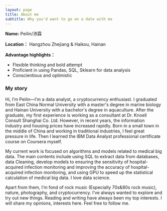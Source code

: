 ```yaml
---
layout: page
title: About me
subtitle: Why you'd want to go on a date with me
---
```


**Name:** Peilin/沛霖

**Location：** Hangzhou Zhejiang &  Haikou, Hainan

**Advantage highlights：**

- Flexible thinking and bold attempt
- Proficient in using Pandas, SQL, Sklearn for data analysis
- Conscientious and optimistic



### My story

Hi, I’m Peilin—I’m a data analyst, a cryptocurrency enthusiast. I graduated from East China Normal University with a master's degree in marine biology and Hainan University with a bachelor's degree in aquaculture. After the graduate, my first experience is working as a consultant at Dr. Knoell Consult Shanghai Co. Ltd. However, in recent years, the information industry and housing prices have increased rapidly. Born in a small town in the middle of China and working in traditional industries, I feel great pressure in life. Then I learned the IBM Data Analyst professional certificate course on Coursera myself. 

My current work is focused on algorithms and models related to medical big data.  The main contents include using SQL to extract data from databases, data Cleaning, develop models to ensuring the sensitivity of hospital-acquired infection monitoring and improving the accuracy of hospital-acquired infection monitoring, and using GPU to speed up the statistical calculation of medical big data. I love data science. 

Apart from them, I’m fond of rock music (Especially 70s&80s rock music), nature, photography, and cryptocurrency. I’ve always wanted to explore and try out new things. Reading and writing have always been my top interests. I will share my opinions, interests here. Feel free to follow me.
